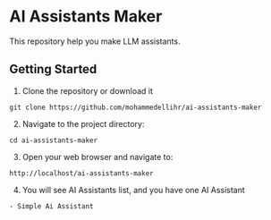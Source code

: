 # AI Assistants Maker
This repository help you make LLM assistants.

## Getting Started
1. Clone the repository or download it
```shell
git clone https://github.com/mohammedellihr/ai-assistants-maker
```
2. Navigate to the project directory:
```shell
cd ai-assistants-maker
```
3. Open your web browser and navigate to:
```shell
http://localhost/ai-assistants-maker
```
4. You will see AI Assistants list, and you have one AI Assistant
```shell
- Simple Ai Assistant
```